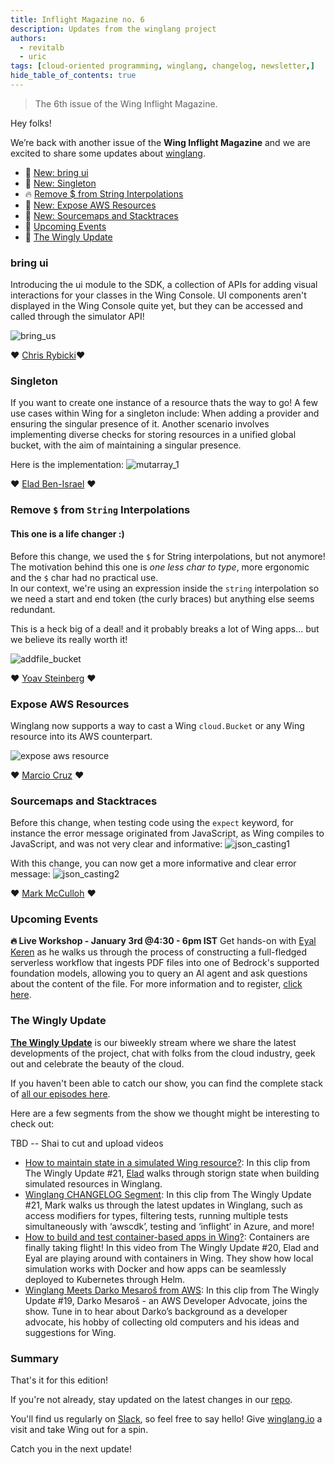 ```yaml
---
title: Inflight Magazine no. 6
description: Updates from the winglang project
authors: 
  - revitalb
  - uric
tags: [cloud-oriented programming, winglang, changelog, newsletter,]
hide_table_of_contents: true
---
```

> The 6th issue of the Wing Inflight Magazine.
> <!--truncate-->

Hey folks!

We’re back with another issue of the **Wing Inflight Magazine** and we are excited to share some updates about [winglang](https://winglang.io).

- 🚀 [New: bring ui](#bring-ui)
- 🚀 [New: Singleton](#singleton)
- 🔥 [Remove $ from String Interpolations](#remove_dollar_from_string_interpolations)
- 🚀 [New: Expose AWS Resources](#aws-resources)
- 🚀 [New: Sourcemaps and Stacktraces](#sourcemaps-and-stacktraces)
- 📅 [Upcoming Events](#upcoming-events)
- 🎥 [The Wingly Update](#the-wingly-update)

### bring ui

Introducing the ui module to the SDK, a collection of APIs for adding visual interactions for your classes in the Wing Console. UI components aren't displayed in the Wing Console quite yet, but they can be accessed and called through the simulator API!

![bring_us](./assets/2023-11-27-magazine-005/bring-ui.png)

❤️ [Chris Rybicki](https://github.com/Chriscbr)❤️

### Singleton

If you want to create one instance of a resource thats the way to go!
A few use cases within Wing for a singleton include: When adding a provider and ensuring the singular presence of it. Another scenario involves implementing diverse checks for storing resources in a unified global bucket, with the aim of maintaining a singular presence.

Here is the implementation:
![mutarray_1](./assets/2023-11-27-magazine-005/singleton.png)


❤️ [Elad Ben-Israel](https://github.com/eladb) ❤️


### Remove `$` from `String` Interpolations

#### This one is a life changer :)
Before this change, we used the `$` for String interpolations, but not anymore! 
The motivation behind this one is *one less char to type*, more ergonomic and the `$` char had no practical use.  
In our context, we're using an expression inside the `string` interpolation so we need a start and end token (the curly braces) but anything else seems redundant.

This is a heck big of a deal! and it probably breaks a lot of Wing apps... but we believe its really worth it!

![addfile_bucket](./assets/2023-11-27-magazine-005/remove_dollar_from_string_interpolations.png)

❤️ [Yoav Steinberg](https://github.com/yoav-steinberg) ❤️



### Expose AWS Resources

Winglang now supports a way to cast a Wing `cloud.Bucket` or any Wing resource into its AWS counterpart.

![expose aws resource](./assets/2023-11-27-magazine-005/expose_aws_resource.png)

❤️ [Marcio Cruz](https://github.com/marciocadev) ❤️


### Sourcemaps and Stacktraces

Before this change, when testing code using the `expect` keyword, for instance the error message originated from JavaScript, as Wing compiles to JavaScript, and was not very clear and informative:
![json_casting1](./assets/2023-11-27-magazine-005/sourcemaps_and_stacktraces_before.png)

With this change, you can now get a more informative and clear error message:
![json_casting2](./assets/2023-11-27-magazine-005/sourcemaps_and_stacktraces_after.png)

❤️ [Mark McCulloh](https://github.com/MarkMcCulloh) ❤️


### Upcoming Events

**🔥 Live Workshop - January 3rd @4:30 - 6pm IST**
Get hands-on with [Eyal Keren](https://github.com/ekeren) as he walks us through the process of constructing a full-fledged serverless workflow that ingests PDF files into one of Bedrock's supported foundation models, allowing you to query an AI agent and ask questions about the content of the file.
For more information and to register, [click here](https://www.eventbrite.com/e/amazon-bedrock-winglang-tickets-769562721817?aff=oddtdtcreator).

### The Wingly Update

**[The Wingly Update](https://www.twitch.tv/winglangio)** is our biweekly stream where we share the latest developments of the project, chat with folks from the cloud industry, geek out and celebrate the beauty of the cloud.

If you haven't been able to catch our show, you can find the complete stack of [all our episodes here](https://youtube.com/playlist?list=PL-P8v-FRassZBWsNoSafL_ReO0JO0xJVm&si=trffVrtGGMUZ-SKb). 

Here are a few segments from the show we thought might be interesting to check out:

TBD -- Shai to cut and upload videos

- [How to maintain state in a simulated Wing resource?](https://youtu.be/wJVT1DaH8lA): In this clip from The Wingly Update #21, [Elad](https://github.com/eladb) walks through storign state when building simulated resources in Winglang.
- [Winglang CHANGELOG Segment](https://youtu.be/AXQ-eIhpYto): In this clip from The Wingly Update #21, Mark walks us through the latest updates in Winglang, such as access modifiers for types, filtering tests, running multiple tests simultaneously with ‘awscdk’, testing and ‘inflight’ in Azure, and more!
- [How to build and test container-based apps in Wing?](https://youtu.be/3kFcyzKt3MU): Containers are finally taking flight! In this video from The Wingly Update #20, Elad and Eyal are playing around with containers in Wing. They show how local simulation works with Docker and how apps can be seamlessly deployed to Kubernetes through Helm.
- [Winglang Meets Darko Mesaroš from AWS](https://youtu.be/KivcGZPIRB0): In this clip from The Wingly Update #19, Darko Mesaroš - an AWS Developer Advocate, joins the show. Tune in to hear about Darko’s background as a developer advocate, his hobby of collecting old computers and his ideas and suggestions for Wing. 

### Summary

That's it for this edition!

If you're not already, stay updated on the latest changes in our [repo](https://github.com/winglang/wing).

You'll find us regularly on [Slack](https://t.winglang.io/slack), so feel free to say hello! Give [winglang.io](https://winglang.io) a visit and take Wing out for a spin.

Catch you in the next update! 
